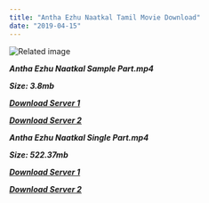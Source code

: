```yaml
---
title: "Antha Ezhu Naatkal Tamil Movie Download"
date: "2019-04-15"
---
```


![Related image](https://upload.wikimedia.org/wikipedia/en/c/c7/Andha_7_naatkal.jpg)

**_Antha Ezhu Naatkal Sample Part.mp4_**

**_Size: 3.8mb_**

**_[Download Server 1](http://b3.wetransfer.vip/files/{169df08cb8e74ebadb8a44297cb1b6497cb77520eb9064bb3027e0e0c1bcc485}20Actor{169df08cb8e74ebadb8a44297cb1b6497cb77520eb9064bb3027e0e0c1bcc485}20Hits{169df08cb8e74ebadb8a44297cb1b6497cb77520eb9064bb3027e0e0c1bcc485}20Collection/Bhagyaraj{169df08cb8e74ebadb8a44297cb1b6497cb77520eb9064bb3027e0e0c1bcc485}20Movies{169df08cb8e74ebadb8a44297cb1b6497cb77520eb9064bb3027e0e0c1bcc485}20Collections/Antha{169df08cb8e74ebadb8a44297cb1b6497cb77520eb9064bb3027e0e0c1bcc485}20Ezhu{169df08cb8e74ebadb8a44297cb1b6497cb77520eb9064bb3027e0e0c1bcc485}20Naatkal{169df08cb8e74ebadb8a44297cb1b6497cb77520eb9064bb3027e0e0c1bcc485}20(1981)/Antha{169df08cb8e74ebadb8a44297cb1b6497cb77520eb9064bb3027e0e0c1bcc485}20Ezhu{169df08cb8e74ebadb8a44297cb1b6497cb77520eb9064bb3027e0e0c1bcc485}20Naatkal{169df08cb8e74ebadb8a44297cb1b6497cb77520eb9064bb3027e0e0c1bcc485}20(1981){169df08cb8e74ebadb8a44297cb1b6497cb77520eb9064bb3027e0e0c1bcc485}20Sample{169df08cb8e74ebadb8a44297cb1b6497cb77520eb9064bb3027e0e0c1bcc485}20HD.mp4)_**

**_[Download Server 2](http://b3.wetransfer.vip/files/{169df08cb8e74ebadb8a44297cb1b6497cb77520eb9064bb3027e0e0c1bcc485}20Actor{169df08cb8e74ebadb8a44297cb1b6497cb77520eb9064bb3027e0e0c1bcc485}20Hits{169df08cb8e74ebadb8a44297cb1b6497cb77520eb9064bb3027e0e0c1bcc485}20Collection/Bhagyaraj{169df08cb8e74ebadb8a44297cb1b6497cb77520eb9064bb3027e0e0c1bcc485}20Movies{169df08cb8e74ebadb8a44297cb1b6497cb77520eb9064bb3027e0e0c1bcc485}20Collections/Antha{169df08cb8e74ebadb8a44297cb1b6497cb77520eb9064bb3027e0e0c1bcc485}20Ezhu{169df08cb8e74ebadb8a44297cb1b6497cb77520eb9064bb3027e0e0c1bcc485}20Naatkal{169df08cb8e74ebadb8a44297cb1b6497cb77520eb9064bb3027e0e0c1bcc485}20(1981)/Antha{169df08cb8e74ebadb8a44297cb1b6497cb77520eb9064bb3027e0e0c1bcc485}20Ezhu{169df08cb8e74ebadb8a44297cb1b6497cb77520eb9064bb3027e0e0c1bcc485}20Naatkal{169df08cb8e74ebadb8a44297cb1b6497cb77520eb9064bb3027e0e0c1bcc485}20(1981){169df08cb8e74ebadb8a44297cb1b6497cb77520eb9064bb3027e0e0c1bcc485}20Sample{169df08cb8e74ebadb8a44297cb1b6497cb77520eb9064bb3027e0e0c1bcc485}20HD.mp4)_**

**_Antha Ezhu Naatkal Single Part.mp4_**

**_Size: 522.37mb_**

**_[Download Server 1](http://b3.wetransfer.vip/files/{169df08cb8e74ebadb8a44297cb1b6497cb77520eb9064bb3027e0e0c1bcc485}20Actor{169df08cb8e74ebadb8a44297cb1b6497cb77520eb9064bb3027e0e0c1bcc485}20Hits{169df08cb8e74ebadb8a44297cb1b6497cb77520eb9064bb3027e0e0c1bcc485}20Collection/Bhagyaraj{169df08cb8e74ebadb8a44297cb1b6497cb77520eb9064bb3027e0e0c1bcc485}20Movies{169df08cb8e74ebadb8a44297cb1b6497cb77520eb9064bb3027e0e0c1bcc485}20Collections/Antha{169df08cb8e74ebadb8a44297cb1b6497cb77520eb9064bb3027e0e0c1bcc485}20Ezhu{169df08cb8e74ebadb8a44297cb1b6497cb77520eb9064bb3027e0e0c1bcc485}20Naatkal{169df08cb8e74ebadb8a44297cb1b6497cb77520eb9064bb3027e0e0c1bcc485}20(1981)/Antha{169df08cb8e74ebadb8a44297cb1b6497cb77520eb9064bb3027e0e0c1bcc485}20Ezhu{169df08cb8e74ebadb8a44297cb1b6497cb77520eb9064bb3027e0e0c1bcc485}20Naatkal{169df08cb8e74ebadb8a44297cb1b6497cb77520eb9064bb3027e0e0c1bcc485}20(1981){169df08cb8e74ebadb8a44297cb1b6497cb77520eb9064bb3027e0e0c1bcc485}20Single{169df08cb8e74ebadb8a44297cb1b6497cb77520eb9064bb3027e0e0c1bcc485}20Part{169df08cb8e74ebadb8a44297cb1b6497cb77520eb9064bb3027e0e0c1bcc485}20HD.mp4)_**

**_[Download Server 2](http://b3.wetransfer.vip/files/{169df08cb8e74ebadb8a44297cb1b6497cb77520eb9064bb3027e0e0c1bcc485}20Actor{169df08cb8e74ebadb8a44297cb1b6497cb77520eb9064bb3027e0e0c1bcc485}20Hits{169df08cb8e74ebadb8a44297cb1b6497cb77520eb9064bb3027e0e0c1bcc485}20Collection/Bhagyaraj{169df08cb8e74ebadb8a44297cb1b6497cb77520eb9064bb3027e0e0c1bcc485}20Movies{169df08cb8e74ebadb8a44297cb1b6497cb77520eb9064bb3027e0e0c1bcc485}20Collections/Antha{169df08cb8e74ebadb8a44297cb1b6497cb77520eb9064bb3027e0e0c1bcc485}20Ezhu{169df08cb8e74ebadb8a44297cb1b6497cb77520eb9064bb3027e0e0c1bcc485}20Naatkal{169df08cb8e74ebadb8a44297cb1b6497cb77520eb9064bb3027e0e0c1bcc485}20(1981)/Antha{169df08cb8e74ebadb8a44297cb1b6497cb77520eb9064bb3027e0e0c1bcc485}20Ezhu{169df08cb8e74ebadb8a44297cb1b6497cb77520eb9064bb3027e0e0c1bcc485}20Naatkal{169df08cb8e74ebadb8a44297cb1b6497cb77520eb9064bb3027e0e0c1bcc485}20(1981){169df08cb8e74ebadb8a44297cb1b6497cb77520eb9064bb3027e0e0c1bcc485}20Single{169df08cb8e74ebadb8a44297cb1b6497cb77520eb9064bb3027e0e0c1bcc485}20Part{169df08cb8e74ebadb8a44297cb1b6497cb77520eb9064bb3027e0e0c1bcc485}20HD.mp4)_**
